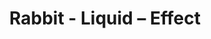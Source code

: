 ---
title: Rabbit - Liquid – Effect
builder: true
type: coming-soon

# Content section
sections:
  - headerSection
  - countdownSection
  - servicesSection
  - subscribeSection
  - teamSection
  - contactSection
  - mapSection

# Background color
backgroundColor: 
  enable: true
  color: "#15ADE0"

# Background effect
liquidEffect: 
  enable: true
  color1: "#16B5EA"
  color2: "#16B5EA"

---
